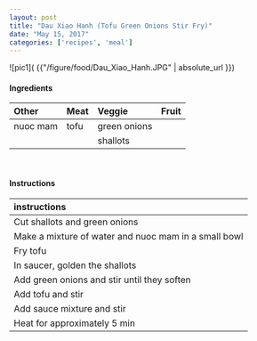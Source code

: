 ```yaml
---
layout: post
title: "Dau Xiao Hanh (Tofu Green Onions Stir Fry)"
date: "May 15, 2017"
categories: ['recipes', 'meal']
---
```




![pic1]( {{"/figure/food/Dau_Xiao_Hanh.JPG" | absolute_url }})




#### Ingredients

<table class = "presenttab">
 <thead>
  <tr>
   <th style="text-align:left;"> Other </th>
   <th style="text-align:left;"> Meat </th>
   <th style="text-align:left;"> Veggie </th>
   <th style="text-align:left;"> Fruit </th>
  </tr>
 </thead>
<tbody>
  <tr>
   <td style="text-align:left;"> nuoc mam </td>
   <td style="text-align:left;"> tofu </td>
   <td style="text-align:left;"> green onions </td>
   <td style="text-align:left;">  </td>
  </tr>
  <tr>
   <td style="text-align:left;">  </td>
   <td style="text-align:left;">  </td>
   <td style="text-align:left;"> shallots </td>
   <td style="text-align:left;">  </td>
  </tr>
</tbody>
</table>

<br>

#### Instructions

<table class = "presenttabnoh">
 <thead>
  <tr>
   <th style="text-align:left;"> instructions </th>
  </tr>
 </thead>
<tbody>
  <tr>
   <td style="text-align:left;"> Cut shallots and green onions </td>
  </tr>
  <tr>
   <td style="text-align:left;"> Make a mixture of water and nuoc mam in a small bowl </td>
  </tr>
  <tr>
   <td style="text-align:left;"> Fry tofu </td>
  </tr>
  <tr>
   <td style="text-align:left;"> In saucer, golden the shallots </td>
  </tr>
  <tr>
   <td style="text-align:left;"> Add green onions and stir until they soften </td>
  </tr>
  <tr>
   <td style="text-align:left;"> Add tofu and stir </td>
  </tr>
  <tr>
   <td style="text-align:left;"> Add sauce mixture and stir </td>
  </tr>
  <tr>
   <td style="text-align:left;"> Heat for approximately 5 min </td>
  </tr>
</tbody>
</table>

